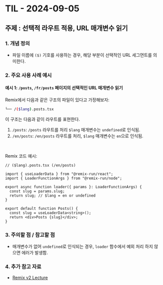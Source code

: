 # TIL - 2024-09-05

## 주제 : 선택적 라우트 적용, URL 매개변수 읽기

### 1. 개념 정의
- 파일 이름에 `($)` 기호를 사용하는 경우, 해당 부분이 선택적인 URL 세그먼트를 의미한다.

### 2. 주요 사용 사례 예시

#### **예시 1**: `/posts`, `/fr/posts` 페이지의 선택적인 URL 매개변수 읽기

Remix에서 다음과 같은 구조의 파일이 있다고 가정해보자:

```bash
└── /($lang).posts.tsx
```

이 구조는 다음과 같이 라우트를 표현한다.

1. `/posts`: `/posts` 라우트를 처리 `$lang` 매개변수는 `undefined`로 인식됨.
2. `/en/posts`: `/en/posts` 라우트를 처리,  `$lang` 매개변수는 `en`으로 인식됨.

<br/>

Remix 코드 예시:
```tsx
// ($lang).posts.tsx (/en/posts)

import { useLoaderData } from "@remix-run/react";
import { LoaderFunctionArgs } from "@remix-run/node";

export async function loader({ params }: LoaderFunctionArgs) {
  const slug = params.slug;
  return slug; // $lang = en or undefined
}

export default function Posts() {
  const slug = useLoaderData<string>();
  return <div>Posts {slug}</div>;
}
```

### 3. 주의할 점 / 참고할 점
- 매개변수가 없어 `undefined`로 인식되는 경우, `loader` 함수에서 예외 처리 하지 않으면 에러가 발생함.

### 4. 추가 참고 자료
- [Remix v2 Lecture](https://www.udemy.com/course/remix-js-course/?couponCode=OF83024D)
